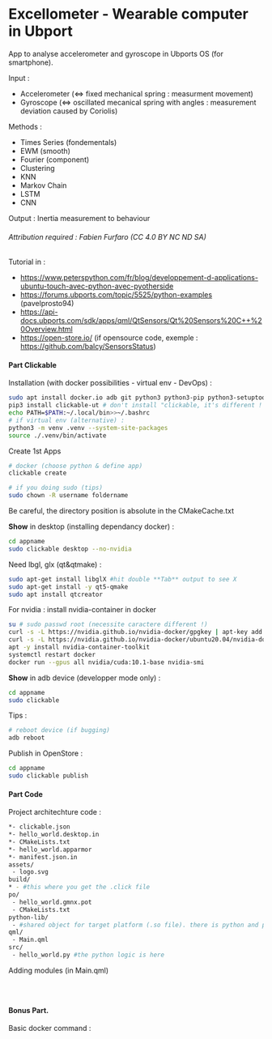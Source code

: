 # Excellometer - Wearable computer in Ubport

App to analyse accelerometer and gyroscope in Ubports OS (for smartphone).

Input :
- Accelerometer (<=> fixed mechanical spring : measurment movement)
- Gyroscope (<=> oscillated mecanical spring with angles : measurement deviation caused by Coriolis)


Methods :
- Times Series (fondementals)
- EWM (smooth)
- Fourier (component)
- Clustering 
- KNN
- Markov Chain
- LSTM
- CNN

Output :
Inertia measurement to behaviour


###### Attribution required : Fabien Furfaro (CC 4.0 BY NC ND SA)

Tutorial in :

- https://www.peterspython.com/fr/blog/developpement-d-applications-ubuntu-touch-avec-python-avec-pyotherside
- https://forums.ubports.com/topic/5525/python-examples (pavelprosto94)
- https://api-docs.ubports.com/sdk/apps/qml/QtSensors/Qt%20Sensors%20C++%20Overview.html
- https://open-store.io/ (if opensource code, exemple : https://github.com/balcy/SensorsStatus)

#### Part Clickable

Installation (with docker possibilities - virtual env - DevOps) :
```bash
sudo apt install docker.io adb git python3 python3-pip python3-setuptools python3-venv
pip3 install clickable-ut # don't install "clickable, it's different ! uninstall otherwise"
echo PATH=$PATH:~/.local/bin>>~/.bashrc 
# if virtual env (alternative) :
python3 -m venv .venv --system-site-packages
source ./.venv/bin/activate
```

Create 1st Apps
```bash
# docker (choose python & define app)
clickable create

# if you doing sudo (tips)
sudo chown -R username foldername
```

Be careful, the directory position is absolute in the CMakeCache.txt

**Show** in desktop (installing dependancy docker) :
```bash
cd appname
sudo clickable desktop --no-nvidia
```

Need lbgl, glx (qt&qtmake) :

```bash
sudo apt-get install libglX #hit double **Tab** output to see X
sudo apt-get install -y qt5-qmake
sudo apt install qtcreator
```

For nvidia : install nvidia-container in docker
```bash
su # sudo passwd root (necessite caractere different !)
curl -s -L https://nvidia.github.io/nvidia-docker/gpgkey | apt-key add -
curl -s -L https://nvidia.github.io/nvidia-docker/ubuntu20.04/nvidia-docker.list > /etc/apt/sources.list.d/nvidia-docker.list
apt -y install nvidia-container-toolkit
systemctl restart docker
docker run --gpus all nvidia/cuda:10.1-base nvidia-smi
```

**Show** in adb device (developper mode only) :
```bash
cd appname
sudo clickable
```

Tips :
```bash
# reboot device (if bugging)
adb reboot
```

Publish in OpenStore :
```bash
cd appname
sudo clickable publish
```

#### Part Code

Project architechture code :

```bash
*- clickable.json
*- hello_world.desktop.in
*- CMakeLists.txt
*- hello_world.apparmor
*- manifest.json.in
assets/
 - logo.svg
build/
* - #this where you get the .click file
po/
 - hello_world.gmnx.pot
 - CMakeLists.txt
python-lib/
 - #shared object for target platform (.so file). there is python and pyotherside in this folder
qml/
 - Main.qml
src/
 - hello_world.py #the python logic is here
```

Adding modules (in Main.qml)
```bash

```

```bash

```

```bash

```

#### Bonus Part.

Basic docker command :
```bash

```

```bash

```

